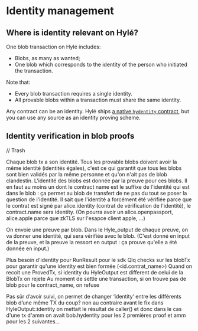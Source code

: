 # Identity management

## Where is identity relevant on Hylé?

One blob transaction on Hylé includes:

- Blobs, as many as wanted;
- One blob which corresponds to the identity of the person who initiated the transaction.

Note that:

- Every blob transaction requires a single identity.
- All provable blobs within a transaction must share the same identity.

Any contract can be an identity. Hylé ships [a native `hydentity` contract](https://github.com/Hyle-org/hyle/tree/main/contracts/hydentity), but you can use any source as an identity proving scheme.

## Identity verification in blob proofs





// Trash

Chaque blob tx a son identité.
Tous les provable blobs doivent avoir la même identité (identités égales), c'est ce qui garantit que tous les blobs sont bien validés par la même personne et qu'on n'ait pas de blob clandestin. L'identité des blobs est donnée par la preuve pour ces blobs.
Il en faut au moins un dont le contract name est le suffixe de l'identité qui est dans le blob : ça permet au blob de transfert de ne pas du tout se poser la question de l'identité. Il sait que l'identité a forcément été vérifiée parce que le contrat est signé par alice.identity (contrat de vérification de l'identité), le contract.name sera identity.
(On pourra avoir un alice.openpassport, alice.apple parce que zkTLS sur l'esapce client apple, …) 

On envoie une preuve par blob. Dans le Hyle_output de chaque preuve, on va donner une identité, qui sera vérifiée avec le blob. (C'est donné en input de la preuve, et la preuve la ressort en output : ça prouve qu'elle a été donnée en input.)


Plus besoin d'identity pour RunResult pour le sdk
Qlq checks sur les blobTx pour garantir qu'une identity est bien formée (<id.contrat_name>)
Quand on recoit une ProvedTx, si identity du HyleOutput est different de celui de la BlobTx on rejete
Au moment de settle une transaction, si on trouve pas de blob pour le contract_name, on refuse


Pas sûr d’avoir suivi, on permet de changer ‘identity’ entre les différents blob d’une même TX du coup?
non au contraire
avant le fix dans HyleOutput::identity on mettait le résultat de caller() et donc dans le cas d'une tx d'amm on avait bob.hydentity pour les 2 premières proof et amm pour les 2 suivantes...